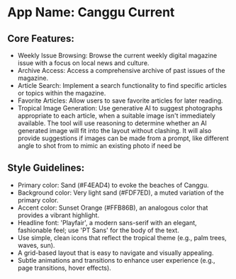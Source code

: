 # **App Name**: Canggu Current

## Core Features:

- Weekly Issue Browsing: Browse the current weekly digital magazine issue with a focus on local news and culture.
- Archive Access: Access a comprehensive archive of past issues of the magazine.
- Article Search: Implement a search functionality to find specific articles or topics within the magazine.
- Favorite Articles: Allow users to save favorite articles for later reading.
- Tropical Image Generation: Use generative AI to suggest photographs appropriate to each article, when a suitable image isn't immediately available. The tool will use reasoning to determine whether an AI generated image will fit into the layout without clashing. It will also provide suggestions if images can be made from a prompt, like different angle to shot from to mimic an existing photo if need be

## Style Guidelines:

- Primary color: Sand (#F4EAD4) to evoke the beaches of Canggu.
- Background color: Very light sand (#FDF7ED), a muted variation of the primary color.
- Accent color: Sunset Orange (#FFB86B), an analogous color that provides a vibrant highlight.
- Headline font: 'Playfair', a modern sans-serif with an elegant, fashionable feel; use 'PT Sans' for the body of the text.
- Use simple, clean icons that reflect the tropical theme (e.g., palm trees, waves, sun).
- A grid-based layout that is easy to navigate and visually appealing.
- Subtle animations and transitions to enhance user experience (e.g., page transitions, hover effects).
